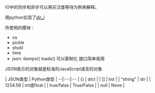 IO中的同步和异步可以用买汉堡等待为例来解释。

用python实现了[dir_l](https://github.com/vigoroushui/python_lsy/blob/master/11.IO_programming/dir_l.py)

所使用的模块：
- os
- pickle
- shutil
- time
- json: dumps() loads() 可以客制化 接口简单易用

JSON表示的对象就是标准的JavaScript语言的对象

| JSON类型 | Python类型 |
--|:--:|:--
| {} | dict |
| [] | list |
| "string" | str |
| 1234.56 | int或float | 
| true/false | True/False |
| null | None |